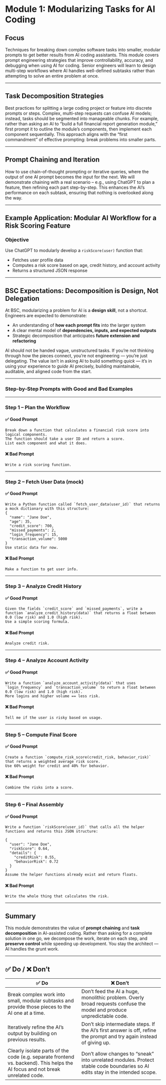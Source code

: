 # Module 1: Modularizing Tasks for AI Coding

## Focus
Techniques for breaking down complex software tasks into smaller, modular prompts to get better results from AI coding assistants. This module covers prompt engineering strategies that improve controllability, accuracy, and debugging when using AI for coding. Senior engineers will learn to design multi-step workflows where AI handles well-defined subtasks rather than attempting to solve an entire problem at once.

---

## Task Decomposition Strategies
Best practices for splitting a large coding project or feature into discrete prompts or steps. Complex, multi-step requests can confuse AI models; instead, tasks should be segmented into manageable chunks. For example, rather than asking an AI to “build a full financial report generation module,” first prompt it to outline the module’s components, then implement each component sequentially. This approach aligns with the “first commandment” of effective prompting: break problems into smaller parts.

---

## Prompt Chaining and Iteration
How to use chain-of-thought prompting or iterative queries, where the output of one AI prompt becomes the input for the next. We will demonstrate chaining with a real scenario – e.g., using ChatGPT to plan a feature, then refining each part step-by-step. This enhances the AI’s performance on each subtask, ensuring that nothing is overlooked along the way.

---

## Example Application: Modular AI Workflow for a Risk Scoring Feature

### Objective
Use ChatGPT to modularly develop a `riskScore(user)` function that:
- Fetches user profile data
- Computes a risk score based on age, credit history, and account activity
- Returns a structured JSON response

---

## BSC Expectations: Decomposition is Design, Not Delegation  
At BSC, modularizing a problem for AI is a **design skill**, not a shortcut. Engineers are expected to demonstrate:

- An understanding of **how each prompt fits** into the larger system  
- A clear mental model of **dependencies, inputs, and expected outputs**  
- Strategic decomposition that anticipates **future extension and refactoring**

AI should not be handed vague, unstructured tasks. If you’re not thinking through how the pieces connect, you’re not engineering — you’re just delegating. The value isn’t in asking AI to build something *quick* — it’s in using your experience to *guide* AI precisely, building maintainable, auditable, and aligned code from the start.

---

### Step-by-Step Prompts with Good and Bad Examples

---

### Step 1 – **Plan the Workflow**

#### ✅ Good Prompt
```
Break down a function that calculates a financial risk score into logical components.
The function should take a user ID and return a score.
List each component and what it does.
```

#### ❌ Bad Prompt
```
Write a risk scoring function.
```

---

### Step 2 – **Fetch User Data (mock)**

#### ✅ Good Prompt
```
Write a Python function called `fetch_user_data(user_id)` that returns a mock dictionary with this structure:
{
  "name": "Jane Doe",
  "age": 35,
  "credit_score": 700,
  "missed_payments": 2,
  "login_frequency": 15,
  "transaction_volume": 5000
}
Use static data for now.
```

#### ❌ Bad Prompt
```
Make a function to get user info.
```

---

### Step 3 – **Analyze Credit History**

#### ✅ Good Prompt
```
Given the fields `credit_score` and `missed_payments`, write a function `analyze_credit_history(data)` that returns a float between 0.0 (low risk) and 1.0 (high risk).
Use a simple scoring formula.
```

#### ❌ Bad Prompt
```
Analyze credit risk.
```

---

### Step 4 – **Analyze Account Activity**

#### ✅ Good Prompt
```
Write a function `analyze_account_activity(data)` that uses `login_frequency` and `transaction_volume` to return a float between 0.0 (low risk) and 1.0 (high risk).
More logins and higher volume == less risk.
```

#### ❌ Bad Prompt
```
Tell me if the user is risky based on usage.
```

---

### Step 5 – **Compute Final Score**

#### ✅ Good Prompt
```
Create a function `compute_risk_score(credit_risk, behavior_risk)` that returns a weighted average risk score.
Use 60% weight for credit and 40% for behavior.
```

#### ❌ Bad Prompt
```
Combine the risks into a score.
```

---

### Step 6 – **Final Assembly**

#### ✅ Good Prompt
```
Write a function `riskScore(user_id)` that calls all the helper functions and returns this JSON structure:

{
  "user": "Jane Doe",
  "riskScore": 0.64,
  "details": {
    "creditRisk": 0.55,
    "behaviorRisk": 0.72
  }
}
Assume the helper functions already exist and return floats.
```

#### ❌ Bad Prompt
```
Write the whole thing that calculates the risk.
```

---

## Summary

This module demonstrates the value of **prompt chaining** and **task decomposition** in AI-assisted coding. Rather than asking for a complete solution in one go, we decompose the work, iterate on each step, and **preserve control** while speeding up development. You stay the architect — AI handles the grunt work.

---

## ✅ Do / ❌ Don’t

| ✅ **Do**                                                                  | ❌ **Don’t**                                                                 |
|--------------------------------------------------------------------|------------------------------------------------------------------------|
| Break complex work into small, modular subtasks and provide those pieces to the AI one at a time. | Don’t feed the AI a huge, monolithic problem. Overly broad requests confuse the model and produce unpredictable code. |
| Iteratively refine the AI’s output by building on previous results. | Don’t skip intermediate steps. If the AI’s first answer is off, refine the prompt and try again instead of giving up. |
| Clearly isolate parts of the code (e.g. separate frontend vs. backend). This helps the AI focus and not break unrelated code. | Don’t allow changes to “sneak” into unrelated modules. Protect stable code boundaries so AI edits stay in the intended scope. |
